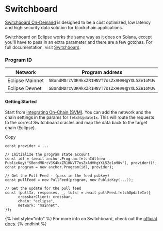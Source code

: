# Switchboard

[Switchboard On-Demand](https://docs.switchboard.xyz/docs) is designed to be a cost optimized, low latency and high security data solution for blockchain applications.

Switchboard on Eclipse works the same way as it does on Solana, except you'll have to pass in an extra parameter and there are a few gotchas. For full documentation, visit [Switchboard](https://docs.switchboard.xyz/docs/switchboard/readme/links-and-technical-documentation/eclipse).

### Program ID <a href="#program-id" id="program-id"></a>

<table><thead><tr><th width="192">Network</th><th>Program address</th></tr></thead><tbody><tr><td>Eclipse Mainnet</td><td><code>SBondMDrcV3K4kxZR1HNVT7osZxAHVHgYXL5Ze1oMUv</code></td></tr><tr><td>Eclipse Devnet</td><td><code>SBondMDrcV3K4kxZR1HNVT7osZxAHVHgYXL5Ze1oMUv</code></td></tr></tbody></table>

#### Getting Started <a href="#getting-started" id="getting-started"></a>

Start from [Integrating On-Chain (SVM)](https://docs.switchboard.xyz/docs/switchboard/readme/links-and-technical-documentation/integrating-on-chain-svm). You can add the network and the chain settings in the params for `fetchUpdateIx`. This will route the requests to the correct Switchboard oracles and map the data back to the target chain (Eclipse).

Copy

```
const provider = ...

// Initialize the program state account
const idl = (await anchor.Program.fetchIdl(new PublicKey("SBondMDrcV3K4kxZR1HNVT7osZxAHVHgYXL5Ze1oMUv"), provider))!;
const program = new anchor.Program(idl, provider);

// Get the Pull Feed - (pass in the feed pubkey)
const pullFeed = new PullFeed(program, new PublicKey(...));

// Get the update for the pull feed
const [pullIx, responses, _, luts] = await pullFeed.fetchUpdateIx({ 
      crossbarClient: crossbar,
      chain: "eclipse",
      network: "mainnet",
});
```

{% hint style="info" %}
For more info on Switchboard, check out the [official docs](https://docs.switchboard.xyz/docs).
{% endhint %}
